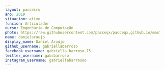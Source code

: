 ```yaml
---
layout: pacceiro
ano: 2019
situacion: ativo
funcion: Articulador
curso: Engenharia de Computação
photo: https://raw.githubusercontent.com/pacceqx/pacceqx.github.io/master/assets/pic/bolsistas/pacce (9).png
name: danielaraujo
display_name: Daniel Araújo
github_username: gabriellabarroso
facebook_username: gabriella.barroso.75
twitter_username: gabsbarroso
instagram_username: gabriellabarrosoo
---
```


